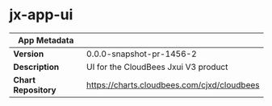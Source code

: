 # jx-app-ui

|App Metadata||
|---|---|
| **Version** | 0.0.0-snapshot-pr-1456-2 |
| **Description** | UI for the CloudBees Jxui V3 product |
| **Chart Repository** | https://charts.cloudbees.com/cjxd/cloudbees |
